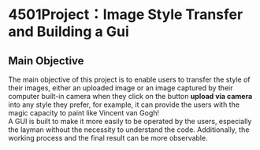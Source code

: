 # 4501Project：Image Style Transfer and Building a Gui
## Main Objective
The main objective of this project is to enable users to transfer the style of their images, either an uploaded image or an image captured by their computer built-in camera when they click on the button **upload via camera** into any style they prefer, for example, it can provide the users with the magic capacity to paint like Vincent van Gogh!  
A GUI is built to make it more easily to be operated by the users, especially the layman without the necessity to understand the code. Additionally, the working process and the final result can be more observable.
